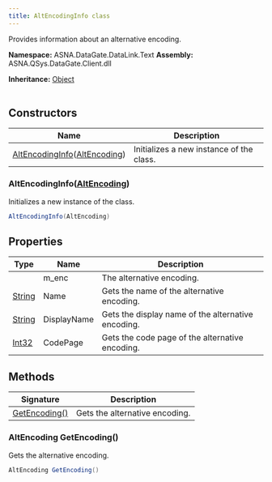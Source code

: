```yaml
---
title: AltEncodingInfo class
---
```


Provides information about an alternative encoding.

**Namespace:** ASNA.DataGate.DataLink.Text
**Assembly:** ASNA.QSys.DataGate.Client.dll

**Inheritance:** [Object](https://docs.microsoft.com/en-us/dotnet/api/system.object)
<br>
<br>

## Constructors

| Name | Description |
| --- | --- |
| [AltEncodingInfo](#altencodinginfo-altencoding-)([AltEncoding](/reference/data-gate-data-link/alt-encoding.html)) | Initializes a new instance of the  class.

### AltEncodingInfo([AltEncoding](/reference/data-gate-data-link/alt-encoding.html))

Initializes a new instance of the  class.

```cs
AltEncodingInfo(AltEncoding)
```

## Properties

| Type | Name | Description
| --- | --- | --- 
|  | m_enc | The alternative encoding. |
| [String](https://learn.microsoft.com/en-us/dotnet/api/system.string?view=net-8.0) | Name | Gets the name of the alternative encoding. |
| [String](https://learn.microsoft.com/en-us/dotnet/api/system.string?view=net-8.0) | DisplayName | Gets the display name of the alternative encoding. |
| [Int32](https://learn.microsoft.com/en-us/dotnet/csharp/language-reference/builtin-types/integral-numeric-types) | CodePage | Gets the code page of the alternative encoding. |

## Methods

| Signature | Description |
| --- | --- |
| [GetEncoding()](#getencoding-) | Gets the alternative encoding.

### AltEncoding GetEncoding()

Gets the alternative encoding.

```cs
AltEncoding GetEncoding()
```
